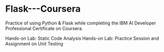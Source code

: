 # Flask---Coursera

Practice of using Python & Flask while completing the IBM AI Developer Professional Certificate on Coursera.

Hands-on Lab: Static Code Analysis
Hands-on Lab: Practice Session and Assignment on Unit Testing